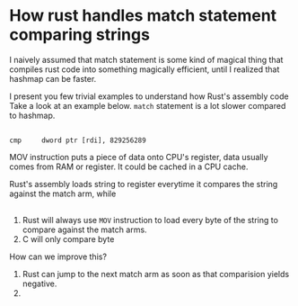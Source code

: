 # How rust handles match statement comparing strings

I naively assumed that match statement is some kind of magical thing that compiles rust code into something magically efficient, until I realized that hashmap can be faster.

I present you few trivial examples to understand how Rust's assembly code 
Take a look at an example below. 
`match` statement is a lot slower compared to hashmap.

## 

```
cmp     dword ptr [rdi], 829256289
```
MOV instruction puts a piece of data onto CPU's register, data usually comes from RAM or register. It could be cached in a CPU cache.

Rust's assembly loads string to register everytime it compares the string against the match arm, while 

## 

1. Rust will always use `MOV` instruction to load every byte of the string to compare against the match arms.
2. C will only compare byte 

How can we improve this?
1. Rust can jump to the next match arm as soon as that comparision yields negative.
2. 
